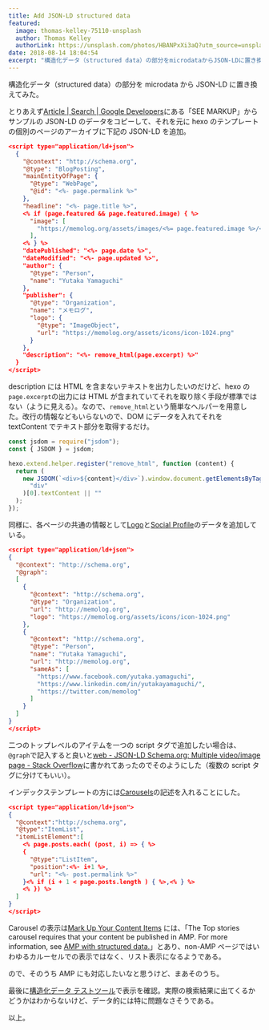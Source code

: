 ```yaml
---
title: Add JSON-LD structured data
featured:
  image: thomas-kelley-75110-unsplash
  author: Thomas Kelley
  authorLink: https://unsplash.com/photos/HBANPxXi3aQ?utm_source=unsplash&utm_medium=referral&utm_content=creditCopyText
date: 2018-08-14 18:04:54
excerpt: "構造化データ（structured data）の部分をmicrodataからJSON-LDに置き換えてみた。"
---
```


構造化データ（structured data）の部分を microdata から JSON-LD に置き換えてみた。

とりあえず[Article | Search | Google Developers](https://developers.google.com/search/docs/data-types/article)にある「SEE MARKUP」からサンプルの JSON-LD のデータをコピーして、それを元に hexo のテンプレートの個別のページのアーカイブに下記の JSON-LD を追加。

```json
<script type="application/ld+json">
  {
    "@context": "http://schema.org",
    "@type": "BlogPosting",
    "mainEntityOfPage": {
      "@type": "WebPage",
      "@id": "<%- page.permalink %>"
    },
    "headline": "<%- page.title %>",
    <% if (page.featured && page.featured.image) { %>
      "image": [
        "https://memolog.org/assets/images/<%= page.featured.image %>/<%= page.featured.image %>.jpg"
      ],
    <% } %>
    "datePublished": "<%- page.date %>",
    "dateModified": "<%- page.updated %>",
    "author": {
      "@type": "Person",
      "name": "Yutaka Yamaguchi"
    },
    "publisher": {
      "@type": "Organization",
      "name": "メモログ",
      "logo": {
        "@type": "ImageObject",
        "url": "https://memolog.org/assets/icons/icon-1024.png"
      }
    },
    "description": "<%- remove_html(page.excerpt) %>"
  }
</script>
```

description には HTML を含まないテキストを出力したいのだけど、hexo の`page.excerpt`の出力には HTML が含まれていてそれを取り除く手段が標準ではない（ように見える）。なので、`remove_html`という簡単なヘルパーを用意した。改行の情報などもいらないので、DOM にデータを入れてそれを textContent でテキスト部分を取得するだけ。

```javascript
const jsdom = require("jsdom");
const { JSDOM } = jsdom;

hexo.extend.helper.register("remove_html", function (content) {
  return (
    new JSDOM(`<div>${content}</div>`).window.document.getElementsByTagName(
      "div"
    )[0].textContent || ""
  );
});
```

同様に、各ページの共通の情報として[Logo](https://developers.google.com/search/docs/data-types/logo)と[Social Profile](https://developers.google.com/search/docs/data-types/social-profile)のデータを追加している。

```json
<script type="application/ld+json">
{
  "@context": "http://schema.org",
  "@graph":
  [
    {
      "@context": "http://schema.org",
      "@type": "Organization",
      "url": "http://memolog.org",
      "logo": "https://memolog.org/assets/icons/icon-1024.png"
    },
    {
      "@context": "http://schema.org",
      "@type": "Person",
      "name": "Yutaka Yamaguchi",
      "url": "http://memolog.org",
      "sameAs": [
        "https://www.facebook.com/yutaka.yamaguchi",
        "https://www.linkedin.com/in/yutakayamaguchi/",
        "https://twitter.com/memolog"
      ]
    }
  ]
}
</script>
```

二つのトップレベルのアイテムを一つの script タグで追加したい場合は、`@graph`で記入すると良いと[web - JSON-LD Schema.org: Multiple video/image page - Stack Overflow](https://stackoverflow.com/questions/30505796/json-ld-schema-org-multiple-video-image-page/30506476#30506476)に書かれてあったのでそのようにした（複数の script タグに分けてもいい）。

インデックステンプレートの方には[Carousels](https://developers.google.com/search/docs/guides/mark-up-listings)の記述を入れることにした。

```json
<script type="application/ld+json">
{
  "@context":"http://schema.org",
  "@type":"ItemList",
  "itemListElement":[
    <% page.posts.each( (post, i) => { %>
    {
      "@type":"ListItem",
      "position":<%- i+1 %>,
      "url": "<%- post.permalink %>"
    }<% if (i + 1 < page.posts.length ) { %>,<% } %>
    <% }) %>
  ]
}
</script>
```

Carousel の表示は[Mark Up Your Content Items](https://developers.google.com/search/docs/guides/mark-up-content#content_types) には、「The Top stories carousel requires that your content be published in AMP. For more information, see [AMP with structured data.](https://developers.google.com/search/docs/data-types/article#amp-sd)」とあり、non-AMP ページではいわゆるカルーセルでの表示ではなく、リスト表示になるようである。

ので、そのうち AMP にも対応したいなと思うけど、まあそのうち。

最後に[構造化データ テストツール](https://search.google.com/structured-data/testing-tool)で表示を確認。実際の検索結果に出てくるかどうかはわからないけど、データ的には特に問題なさそうである。

以上。

